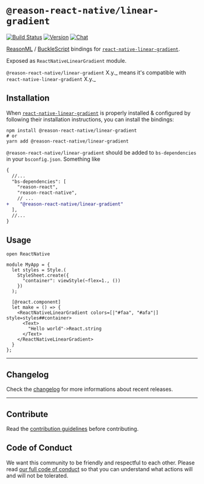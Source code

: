 # `@reason-react-native/linear-gradient`

[![Build Status](https://github.com/reason-react-native/linear-gradient/workflows/Build/badge.svg)](https://github.com/reason-react-native/linear-gradient/actions)
[![Version](https://img.shields.io/npm/v/@reason-react-native/linear-gradient.svg)](https://www.npmjs.com/@reason-react-native/linear-gradient)
[![Chat](https://img.shields.io/discord/235176658175262720.svg?logo=discord&colorb=blue)](https://reasonml-community.github.io/reason-react-native/discord/)

[ReasonML](https://reasonml.github.io) /
[BuckleScript](https://bucklescript.github.io) bindings for
[`react-native-linear-gradient`](https://github.com/react-native-community/react-native-linear-gradient).

Exposed as `ReactNativeLinearGradient` module.

`@reason-react-native/linear-gradient` X.y._ means it's compatible with
`react-native-linear-gradient` X.y._

## Installation

When
[`react-native-linear-gradient`](https://github.com/react-native-community/react-native-linear-gradient)
is properly installed & configured by following their installation instructions,
you can install the bindings:

```console
npm install @reason-react-native/linear-gradient
# or
yarn add @reason-react-native/linear-gradient
```

`@reason-react-native/linear-gradient` should be added to `bs-dependencies` in
your `bsconfig.json`. Something like

```diff
{
  //...
  "bs-dependencies": [
    "reason-react",
    "reason-react-native",
    // ...
+    "@reason-react-native/linear-gradient"
  ],
  //...
}
```

## Usage

```re
open ReactNative

module MyApp = {
  let styles = Style.(
    StyleSheet.create({
      "container": viewStyle(~flex=1., ())
    })
  );

  [@react.component]
  let make = () => {
    <ReactNativeLinearGradient colors=[|"#faa", "#afa"|] style=styles##container>
      <Text>
        "Hello world"->React.string
      </Text>
    </ReactNativeLinearGradient>
  }
};
```

---

## Changelog

Check the [changelog](./CHANGELOG.md) for more informations about recent
releases.

---

## Contribute

Read the
[contribution guidelines](https://github.com/reason-react-native/.github/blob/master/CONTRIBUTING.md)
before contributing.

## Code of Conduct

We want this community to be friendly and respectful to each other. Please read
[our full code of conduct](https://github.com/reason-react-native/.github/blob/master/CODE_OF_CONDUCT.md)
so that you can understand what actions will and will not be tolerated.
